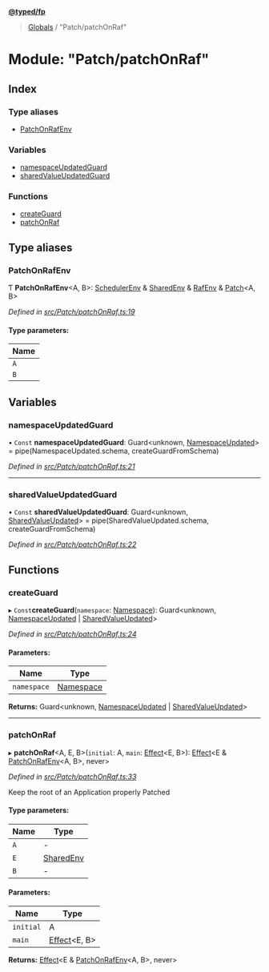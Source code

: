 **[@typed/fp](../README.md)**

> [Globals](../globals.md) / "Patch/patchOnRaf"

# Module: "Patch/patchOnRaf"

## Index

### Type aliases

* [PatchOnRafEnv](_patch_patchonraf_.md#patchonrafenv)

### Variables

* [namespaceUpdatedGuard](_patch_patchonraf_.md#namespaceupdatedguard)
* [sharedValueUpdatedGuard](_patch_patchonraf_.md#sharedvalueupdatedguard)

### Functions

* [createGuard](_patch_patchonraf_.md#createguard)
* [patchOnRaf](_patch_patchonraf_.md#patchonraf)

## Type aliases

### PatchOnRafEnv

Ƭ  **PatchOnRafEnv**\<A, B>: [SchedulerEnv](../interfaces/_scheduler_schedulerenv_.schedulerenv.md) & [SharedEnv](../interfaces/_shared_core_services_sharedenv_.sharedenv.md) & [RafEnv](../interfaces/_dom_raf_.rafenv.md) & [Patch](../interfaces/_patch_patch_.patch.md)\<A, B>

*Defined in [src/Patch/patchOnRaf.ts:19](https://github.com/TylorS/typed-fp/blob/6ccb290/src/Patch/patchOnRaf.ts#L19)*

#### Type parameters:

Name |
------ |
`A` |
`B` |

## Variables

### namespaceUpdatedGuard

• `Const` **namespaceUpdatedGuard**: Guard\<unknown, [NamespaceUpdated](_shared_core_events_namespaceevent_.namespaceupdated.md)> = pipe(NamespaceUpdated.schema, createGuardFromSchema)

*Defined in [src/Patch/patchOnRaf.ts:21](https://github.com/TylorS/typed-fp/blob/6ccb290/src/Patch/patchOnRaf.ts#L21)*

___

### sharedValueUpdatedGuard

• `Const` **sharedValueUpdatedGuard**: Guard\<unknown, [SharedValueUpdated](_shared_core_events_sharedvalueevent_.sharedvalueupdated.md)> = pipe(SharedValueUpdated.schema, createGuardFromSchema)

*Defined in [src/Patch/patchOnRaf.ts:22](https://github.com/TylorS/typed-fp/blob/6ccb290/src/Patch/patchOnRaf.ts#L22)*

## Functions

### createGuard

▸ `Const`**createGuard**(`namespace`: [Namespace](_shared_core_model_namespace_.namespace.md)): Guard\<unknown, [NamespaceUpdated](_shared_core_events_namespaceevent_.namespaceupdated.md) \| [SharedValueUpdated](_shared_core_events_sharedvalueevent_.sharedvalueupdated.md)>

*Defined in [src/Patch/patchOnRaf.ts:24](https://github.com/TylorS/typed-fp/blob/6ccb290/src/Patch/patchOnRaf.ts#L24)*

#### Parameters:

Name | Type |
------ | ------ |
`namespace` | [Namespace](_shared_core_model_namespace_.namespace.md) |

**Returns:** Guard\<unknown, [NamespaceUpdated](_shared_core_events_namespaceevent_.namespaceupdated.md) \| [SharedValueUpdated](_shared_core_events_sharedvalueevent_.sharedvalueupdated.md)>

___

### patchOnRaf

▸ **patchOnRaf**\<A, E, B>(`initial`: A, `main`: [Effect](_effect_effect_.effect.md)\<E, B>): [Effect](_effect_effect_.effect.md)\<E & [PatchOnRafEnv](_patch_patchonraf_.md#patchonrafenv)\<A, B>, never>

*Defined in [src/Patch/patchOnRaf.ts:33](https://github.com/TylorS/typed-fp/blob/6ccb290/src/Patch/patchOnRaf.ts#L33)*

Keep the root of an Application properly Patched

#### Type parameters:

Name | Type |
------ | ------ |
`A` | - |
`E` | [SharedEnv](../interfaces/_shared_core_services_sharedenv_.sharedenv.md) |
`B` | - |

#### Parameters:

Name | Type |
------ | ------ |
`initial` | A |
`main` | [Effect](_effect_effect_.effect.md)\<E, B> |

**Returns:** [Effect](_effect_effect_.effect.md)\<E & [PatchOnRafEnv](_patch_patchonraf_.md#patchonrafenv)\<A, B>, never>
